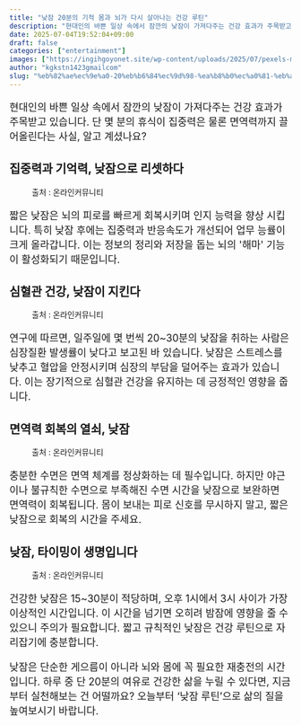 ```yaml
---
title: "낮잠 20분의 기적 몸과 뇌가 다시 살아나는 건강 루틴"
description: "현대인의 바쁜 일상 속에서 잠깐의 낮잠이 가져다주는 건강 효과가 주목받고 있습니다. 단 몇 분의 휴식이 집중력은 물론 면역력까지 끌어올린다는 사실, 알고 계셨나요?"
date: 2025-07-04T19:52:04+09:00
draft: false
categories: ["entertainment"]
images: ["https://ingihgoyonet.site/wp-content/uploads/2025/07/pexels-marcus-aurelius-9788264-1-683x1024.jpg", "https://ingihgoyonet.site/wp-content/uploads/2025/07/pexels-tim-samuel-6697370-1024x691.jpg", "https://ingihgoyonet.site/wp-content/uploads/2025/07/pexels-rdne-7683776-683x1024.jpg", "https://ingihgoyonet.site/wp-content/uploads/2025/07/pexels-ron-lach-8487214-1024x683.jpg"]
author: "kgkstn1423gmailcom"
slug: "%eb%82%ae%ec%9e%a0-20%eb%b6%84%ec%9d%98-%ea%b8%b0%ec%a0%81-%eb%aa%b8%ea%b3%bc-%eb%87%8c%ea%b0%80-%eb%8b%a4%ec%8b%9c-%ec%82%b4%ec%95%84%eb%82%98%eb%8a%94-%ea%b1%b4%ea%b0%95-%eb%a3%a8%ed%8b%b4"
---
```


<p style="font-size:18px">현대인의 바쁜 일상 속에서 잠깐의 낮잠이 가져다주는 건강 효과가 주목받고 있습니다. 단 몇 분의 휴식이 집중력은 물론 면역력까지 끌어올린다는 사실, 알고 계셨나요?</p> <h2 >집중력과 기억력, 낮잠으로 리셋하다</h2> <figure ><img src="https://ingihgoyonet.site/wp-content/uploads/2025/07/pexels-marcus-aurelius-9788264-1-683x1024.jpg" alt="" style="aspect-ratio:16/9;object-fit:cover"/><figcaption >출처 : 온라인커뮤니티</figcaption></figure> <p style="font-size:18px">짧은 낮잠은 뇌의 피로를 빠르게 회복시키며 인지 능력을 향상 시킵니다. 특히 낮잠 후에는 집중력과 반응속도가 개선되어 업무 능률이 크게 올라갑니다. 이는 정보의 정리와 저장을 돕는 뇌의 '해마' 기능이 활성화되기 때문입니다.</p> <h2 >심혈관 건강, 낮잠이 지킨다</h2> <figure ><img src="https://ingihgoyonet.site/wp-content/uploads/2025/07/pexels-tim-samuel-6697370-1024x691.jpg" alt="" style="aspect-ratio:16/9;object-fit:cover"/><figcaption >출처 : 온라인커뮤니티</figcaption></figure> <p style="font-size:18px">연구에 따르면, 일주일에 몇 번씩 20~30분의 낮잠을 취하는 사람은 심장질환 발생률이 낮다고 보고된 바 있습니다. 낮잠은 스트레스를 낮추고 혈압을 안정시키며 심장의 부담을 덜어주는 효과가 있습니다. 이는 장기적으로 심혈관 건강을 유지하는 데 긍정적인 영향을 줍니다.</p> <h2 >면역력 회복의 열쇠, 낮잠</h2> <figure ><img src="https://ingihgoyonet.site/wp-content/uploads/2025/07/pexels-rdne-7683776-683x1024.jpg" alt="" style="aspect-ratio:16/9;object-fit:cover"/><figcaption >출처 : 온라인커뮤니티</figcaption></figure> <p style="font-size:18px">충분한 수면은 면역 체계를 정상화하는 데 필수입니다. 하지만 야근이나 불규칙한 수면으로 부족해진 수면 시간을 낮잠으로 보완하면 면역력이 회복됩니다. 몸이 보내는 피로 신호를 무시하지 말고, 짧은 낮잠으로 회복의 시간을 주세요.</p> <h2 >낮잠, 타이밍이 생명입니다</h2> <figure ><img src="https://ingihgoyonet.site/wp-content/uploads/2025/07/pexels-ron-lach-8487214-1024x683.jpg" alt="" style="aspect-ratio:16/9;object-fit:cover"/><figcaption >출처 : 온라인커뮤니티</figcaption></figure> <p style="font-size:18px">건강한 낮잠은 15~30분이 적당하며, 오후 1시에서 3시 사이가 가장 이상적인 시간입니다. 이 시간을 넘기면 오히려 밤잠에 영향을 줄 수 있으니 주의가 필요합니다. 짧고 규칙적인 낮잠은 건강 루틴으로 자리잡기에 충분합니다.</p> <p style="font-size:18px">낮잠은 단순한 게으름이 아니라 뇌와 몸에 꼭 필요한 재충전의 시간입니다. 하루 중 단 20분의 여유로 건강한 삶을 누릴 수 있다면, 지금부터 실천해보는 건 어떨까요? 오늘부터 ‘낮잠 루틴’으로 삶의 질을 높여보시기 바랍니다.</p>